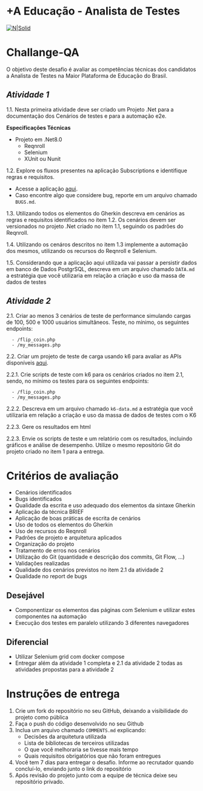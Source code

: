 +A Educação - Analista de Testes
===================

[![N|Solid](https://maisaedu.com.br/hubfs/site-grupo-a/logo-mais-a-educacao.svg)](https://maisaedu.com.br/) 

# Challange-QA

O objetivo deste desafio é avaliar as competências técnicas dos candidatos a Analista de Testes na Maior Plataforma de Educação do Brasil.

## _Atividade 1_
1.1.  Nesta primeira atividade deve ser criado um Projeto .Net para a documentação dos Cenários de testes e para a automação e2e. 

**Especificações Técnicas**
- Projeto em .Net8.0
  - Reqnroll
  - Selenium
  - XUnit ou Nunit

1.2. Explore os fluxos presentes na aplicação Subscriptions e identifique regras e requisitos.
   - Acesse a aplicação [aqui](https://developer.grupoa.education/subscription).
   - Caso encontre algo que considere bug, reporte em um arquivo chamado `BUGS.md`.

1.3. Utilizando todos os elementos do Gherkin descreva em cenários as regras e requisitos identificados no item 1.2. Os cenários devem ser versionados no projeto .Net criado no item 1.1, seguindo os padrões do Reqnroll.

1.4. Utilizando os cenáros descritos no item 1.3 implemente a automação dos mesmos, utilizando os recursos do Reqnroll e Selenium.

1.5. Considerando que a aplicação aqui utilizada vai passar a persistir dados em banco de Dados PostgrSQL, descreva em um arquivo chamado `DATA.md` a estratégia que você utilizaria em relação a criação e uso da massa de dados de testes

   ## _Atividade 2_
2.1. Criar ao menos 3 cenários de teste de performance simulando cargas de 100, 500 e 1000 usuários simultâneos.
    Teste, no mínimo, os seguintes endpoints:

      - /flip_coin.php
      - /my_messages.php

2.2. Criar um projeto de teste de carga usando k6 para avaliar as APIs disponíveis [aqui](https://test.k6.io/).

  2.2.1. Crie scripts de teste com k6 para os cenários criados no item 2.1, sendo, no mínimo os testes para os seguintes endpoints:

      - /flip_coin.php
      - /my_messages.php

  2.2.2. Descreva em um arquivo chamado `k6-data.md` a estratégia que você utilizaria em relação a criação e uso da massa de dados de testes com o K6
  
  2.2.3. Gere os resultados em html

  2.2.3. Envie os scripts de teste e um relatório com os resultados, incluindo gráficos e análise de desempenho.
Utilize o mesmo repositório Git do projeto criado no item 1 para a entrega.

# Critérios de avaliação
- Cenários identificados
- Bugs identificados
- Qualidade da escrita e uso adequado dos elementos da sintaxe Gherkin
- Aplicação da técnica BRIEF
- Aplicação de boas práticas de escrita de cenários
- Uso de todos os elementos do Gherkin
- Uso de recursos do Reqnroll
- Padrões de projeto e arquitetura aplicados
- Organização do projeto
- Tratamento de erros nos cenários
- Utilização do Git (quantidade e descrição dos commits, Git Flow, ...)
- Validações realizadas
- Qualidade dos cenários previstos no item 2.1 da atividade 2
- Qualidade no report de bugs

## Desejável
- Componentizar os elementos das páginas com Selenium e utilizar estes componentes na automação
- Execução dos testes em paralelo utilizando 3 diferentes navegadores

## Diferencial
- Utilizar Selenium grid com docker compose
- Entregar além da atividade 1 completa e 2.1 da atividade 2 todas as atividades propostas para a atividade 2

# Instruções de entrega
1. Crie um fork do repositório no seu GitHub, deixando a visibilidade do projeto como pública
2. Faça o push do código desenvolvido no seu Github
3. Inclua um arquivo chamado `COMMENTS.md` explicando:
    - Decisões da arquitetura utilizada
    - Lista de bibliotecas de terceiros utilizadas
    - O que você melhoraria se tivesse mais tempo
    - Quais requisitos obrigatórios que não foram entregues
4. Você tem 7 dias para entregar o desafio. Informe ao recrutador quando concluí-lo, enviando junto o link do repositório
5. Após revisão do projeto junto com a equipe de técnica deixe seu repositório privado.

